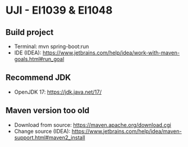# UJI - EI1039 & EI1048
## Build project
- Terminal: mvn spring-boot:run
- IDE (IDEA): https://www.jetbrains.com/help/idea/work-with-maven-goals.html#run_goal
## Recommend JDK
- OpenJDK 17: https://jdk.java.net/17/
## Maven version too old
- Download from source: https://maven.apache.org/download.cgi
- Change source (IDEA): https://www.jetbrains.com/help/idea/maven-support.html#maven2_install